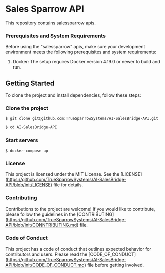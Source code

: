 # Sales Sparrow API

This repository contains salessparrow apis.

### Prerequisites and System Requirements

Before using the "salessparrow" apis, make sure your development environment meets the following prerequisites and system requirements:

1. Docker: The setup requires Docker version 4.19.0 or newer to build and run.

## Getting Started

To clone the project and install dependencies, follow these steps:

### Clone the project

```
$ git clone git@github.com:TrueSparrowSystems/AI-SalesBridge-API.git

$ cd AI-SalesBridge-API
```

### Start servers

```
$ docker-compose up
```
### License

This project is licensed under the MIT License. See the [LICENSE] (https://github.com/TrueSparrowSystems/AI-SalesBridge-API/blob/init/LICENSE) file for details.

### Contributing

Contributions to the project are welcome! If you would like to contribute, please follow the guidelines in the [CONTRIBUTING] (https://github.com/TrueSparrowSystems/AI-SalesBridge-API/blob/init/CONNTRIBUTING.md) file.

### Code of Conduct

This project has a code of conduct that outlines expected behavior for contributors and users. Please read the [CODE_OF_CONDUCT] (https://github.com/TrueSparrowSystems/AI-SalesBridge-API/blob/init/CODE_OF_CONDUCT.md) file before getting involved.